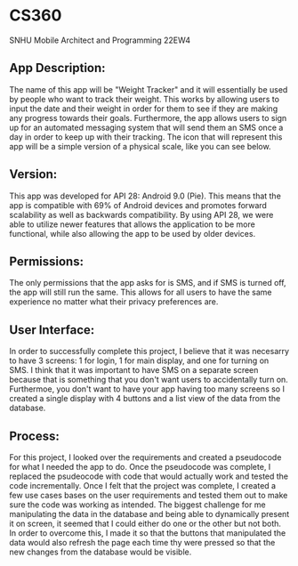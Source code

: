 # CS360
SNHU Mobile Architect and Programming 22EW4

## App Description:

The name of this app will be "Weight Tracker" and it will essentially be used by people 		who want to track their weight. This works by allowing users to input the date and their 	weight in order for them to see if they are making any progress towards their goals. 	Furthermore, the app allows users to sign up for an automated messaging system that will 	send them an SMS once a day in order to keep up with their tracking. The icon that will 	represent this app will be a simple version of a physical scale, like you can see below. 

## Version:

This app was developed for API 28: Android 9.0 (Pie). This means that the app is 	compatible with 69% of Android devices and promotes forward scalability as well as 	backwards compatibility. By using API 28, we were able to utilize newer features that 	allows the application to be more functional, while also allowing the app to be used by 	older devices.

## Permissions:

The only permissions that the app asks for is SMS, and if SMS is turned off, the app will 	still run the same. This allows for all users to have the same experience no matter what 	their privacy preferences are. 

## User Interface:

In order to successfully complete this project, I believe that it was necesarry to have 3 screens: 1 for login, 1 for main display, and one for turning on SMS. I think that it was important to have SMS on a separate screen because that is something that you don't want users to accidentally turn on. Furthermoe, you don't want to have your app having too many screens so I created a single display with 4 buttons and a list view of the data from the database. 

## Process:

For this project, I looked over the requirements and created a pseudocode for what I needed the app to do. Once the pseudocode was complete, I replaced the psudeocode with code that would actually work and tested the code incrementally. Once I felt that the project was complete, I created a few use cases bases on the user requirements and tested them out to make sure the code was working as intended. The biggest challenge for me manipulating the data in the database and being able to dynamically present it on screen, it seemed that I could either do one or the other but not both. In order to overcome this, I made it so that the buttons that manipulated the data would also refresh the page each time thy were pressed so that the new changes from the database would be visible. 
